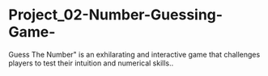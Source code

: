 # Project_02-Number-Guessing-Game-
Guess The Number" is an exhilarating and interactive game that challenges players to test their intuition and numerical skills..

